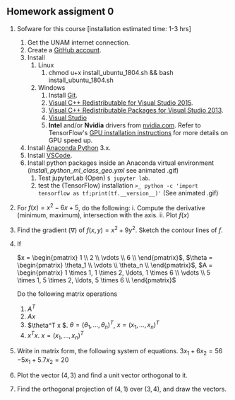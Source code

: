 ## Homework assigment 0

1. Sofware for this course [installation estimated time: 1-3 hrs]
   1. Get the UNAM internet connection.
   2. Create a [GitHub account](https://github.com/join).
   3. Install
      1. Linux
         1. chmod u+x install_ubuntu_1804.sh  && bash install_ubuntu_1804.sh
      2. Windows
         1. Install [Git](https://git-scm.com/downloads).
         2. [Visual C++ Redistributable for Visual Studio 2015](https://www.microsoft.com/en-us/download/details.aspx?id=48145).
         3. [Visual C++ Redistributable Packages for Visual Studio 2013](https://www.microsoft.com/en-us/download/details.aspx?id=40784).
         4. [Visual Studio](https://visualstudio.microsoft.com/downloads/?utm_medium=post-banner&utm_source=microsoft.com&utm_campaign=channel+banner&utm_content=launch+vs2019)
         5. **Intel** and/or **Nvidia** drivers from [nvidia.com](https://www.nvidia.com/Download/index.aspx?lang=en-us). Refer to TensorFlow's [GPU installation instructions](https://tensorflow.org/install/gpu) for more details on GPU speed up.
   4. Install [Anaconda Python](https://www.anaconda.com/distribution/) 3.x.
   5. Install [VSCode](https://code.visualstudio.com/download).
   6. Install python packages inside an Anaconda virtual environment (*install_python_ml_class_geo.yml* see animated .gif)
      1. Test jupyterLab (Open) `$ jupyter lab`.
      2. test the (TensorFlow) installation `>_ python -c 'import tensorflow as tf;print(tf.__version__)'` (See animated .gif)

2. For $f(x) = x^2 - 6x + 5$, do the following:
   i. Compute the derivative (minimum, maximum), intersection with the axis.
   ii. Plot $f(x)$

3. Find the gradient ($\nabla$) of $f(x, y) = x^2 + 9y^2$. Sketch the contour lines of $f$.

4. If 

   $x = \begin{pmatrix}
   1 \\
   2 \\
   \vdots \\
   6 \\
   \end{pmatrix}$, $\theta = \begin{pmatrix}
   \theta_1 \\
   \vdots \\
   \theta_n \\
   \end{pmatrix}$, $A = \begin{pmatrix}
   1 \times 1, 1 \times 2, \ldots, 1 \times 6 \\
   \vdots \\
   5 \times 1, 5 \times 2, \ldots, 5 \times 6 \\
   \end{pmatrix}$

   Do the following matrix operations

   1. $A^T$
   2. $Ax$
   3. $\theta^T x $. $\theta = (\theta_1, \ldots, \theta_n)^T$, $x = (x_1, \ldots, x_n)^T$
   4. $x^Tx$. $x = (x_1, \ldots, x_n)^T$
1. Write in matrix form, the following system of equations.
   $3x_1 + 6x_2 = 56$
   $-5x_1 + 5.7x_2 = 20$ 

2. Plot the vector $(4,3)$ and find a unit vector orthogonal to it.

3. Find the orthogonal projection of $(4, 1)$ over $(3,4)$, and draw the vectors.

